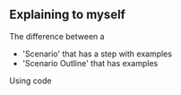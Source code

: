 ## Explaining to myself

The difference between a

- 'Scenario' that has a step with examples
- 'Scenario Outline' that has examples

Using code
